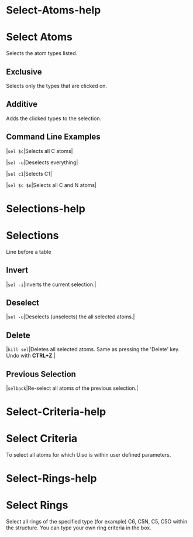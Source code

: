 # Select-Atoms-help 

# Select Atoms
Selects the atom types listed. 

## Exclusive  
Selects only the types that are clicked on. 

## Additive
Adds the clicked types to the selection.

## Command Line Examples 
  
|`sel $c`|Selects all C atoms|

|`sel -u`|Deselects everything|

|`sel c1`|Selects C1|

|`sel $c $n`|Selects all C and N atoms|

# Selections-help 

# Selections
Line before a table

## Invert

|`sel -i`|Inverts the current selection.|

## Deselect

|`sel -u`|Deselects (unselects) the all selected atoms.|

## Delete

|`kill sel`|Deletes all selected atoms. Same as pressing the 'Delete' key. Undo with **CTRL+Z**.| 

## Previous Selection
 
|`selback`|Re-select all atoms of the previous selection.|

# Select-Criteria-help 

# Select Criteria
To select all atoms for which Uiso is within user defined parameters.

# Select-Rings-help 

# Select Rings
Select all rings of the specified type (for example) C6, C5N, C5, C5O within the structure. You can type your own ring criteria in the box.
